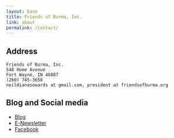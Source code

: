 ```yaml
---
layout: base
title: Friends of Burma, Inc.
link: about
permalink: /contact/
---
```



## Address

    Friends of Burma, Inc.
    548 Home Avenue
    Fort Wayne, IN 46807
    (260) 745-3658
    neildianasowards at gmail.com, president at friendsofburma.org


## Blog and Social media

- [Blog](http://blog.friendsofburma.org)
- [E-Newsletter](http://news.friendsofburma.org)
- [Facebook](https://www.facebook.com/pages/Friends-of-Burma-Inc/533976606619004)



